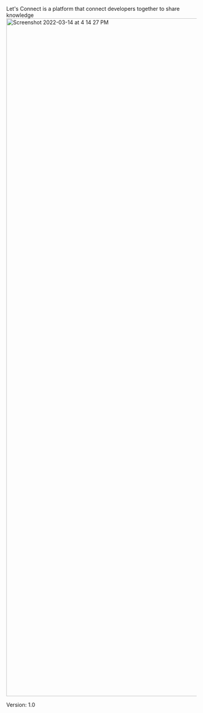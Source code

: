 Let's Connect is a platform that connect developers together to share knowledge
<img width="1792" alt="Screenshot 2022-03-14 at 4 14 27 PM" src="https://user-images.githubusercontent.com/22318580/159234394-1f09fe0c-3113-4042-981e-74b8f86d4eaa.png">

Version: 1.0
